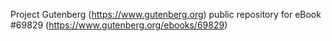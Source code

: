 Project Gutenberg (https://www.gutenberg.org) public repository for eBook #69829 (https://www.gutenberg.org/ebooks/69829)

